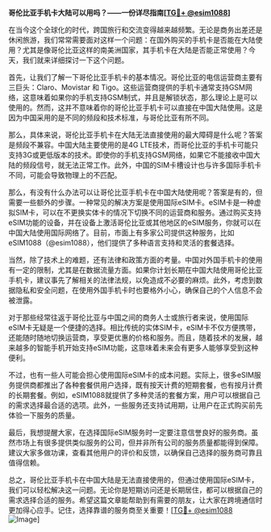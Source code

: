 **哥伦比亚手机卡大陆可以用吗？——一份详尽指南[[TG💪+ @esim1088](https://t.me/s/esim1088)]**

在当今这个全球化的时代，跨国旅行和交流变得越来越频繁。无论是商务出差还是休闲旅游，我们常常需要面对这样一个问题：在国外购买的手机卡是否能在大陆使用？尤其是像哥伦比亚这样的南美洲国家，其手机卡在大陆是否能正常使用？今天，我们就来详细探讨一下这个问题。

首先，让我们了解一下哥伦比亚手机卡的基本情况。哥伦比亚的电信运营商主要有三巨头：Claro、Movistar 和 Tigo。这些运营商提供的手机卡通常支持GSM网络，这意味着如果你的手机支持GSM制式，并且是解锁状态，那么理论上是可以使用的。然而，这并不意味着你的哥伦比亚手机卡可以直接在中国大陆使用。这是因为中国采用的是不同的频段和技术标准，与哥伦比亚有所不同。

那么，具体来说，哥伦比亚手机卡在大陆无法直接使用的最大障碍是什么呢？答案是频段不兼容。中国大陆主要使用的是4G LTE技术，而哥伦比亚的手机卡可能只支持3G或更低版本的技术。即使你的手机支持GSM网络，如果它不能接收中国大陆的频段信号，就无法正常工作。此外，中国的SIM卡槽设计也与许多国际手机卡不同，可能会导致物理上的不匹配。

那么，有没有什么办法可以让哥伦比亚手机卡在中国大陆使用呢？答案是有的，但需要一些额外的步骤。一种常见的解决方案是使用国际eSIM卡。eSIM卡是一种虚拟SIM卡，可以在不更换实体卡的情况下切换不同的运营商和服务。通过购买支持eSIM功能的设备，并在设备上激活哥伦比亚或其他地区的eSIM服务，你就可以在中国大陆使用国际网络了。目前，市面上有多家公司提供这种服务，比如eSIM1088（@esim1088），他们提供了多种语言支持和灵活的套餐选择。

当然，除了技术上的难题，还有法律和政策方面的考量。中国对外国手机卡的使用有一定的限制，尤其是在数据流量方面。如果你计划长期在中国大陆使用哥伦比亚手机卡，建议事先了解相关的法律法规，以免造成不必要的麻烦。此外，考虑到数据隐私和安全问题，在使用外国手机卡时也要格外小心，确保自己的个人信息不会被泄露。

对于那些经常往返于哥伦比亚与中国之间的商务人士或旅行者来说，使用国际eSIM卡无疑是一个便捷的选择。相比传统的实体SIM卡，eSIM卡不仅方便携带，还能随时随地切换运营商，享受更优惠的价格和服务。而且，随着技术的发展，越来越多的智能手机开始支持eSIM功能，这意味着未来会有更多人能够享受到这种便利。

不过，也有一些人可能会担心使用国际eSIM卡的成本问题。实际上，很多eSIM服务提供商都推出了各种套餐供用户选择，既有按天计费的短期套餐，也有按月计费的长期套餐。例如，eSIM1088就提供了多种灵活的套餐方案，用户可以根据自己的需求选择最合适的选项。此外，一些服务还支持试用期，让用户在正式购买前先体验一下服务的质量。

最后，我想提醒大家，在选择国际eSIM服务时一定要注意信誉良好的服务商。虽然市场上有很多提供类似服务的公司，但并非所有公司的服务质量都能得到保障。建议大家多做功课，查看其他用户的评价和反馈，以确保自己选择的服务商可靠且值得信赖。

总之，哥伦比亚手机卡在中国大陆是无法直接使用的，但通过使用国际eSIM卡，我们可以轻松解决这一问题。无论你是短期访问还是长期居住，都可以根据自己的需求选择合适的服务。希望这篇文章能帮助到有需要的朋友，让大家在跨境通信时更加得心应手。记住，选择靠谱的服务商至关重要！[[TG💪+ @esim1088](https://t.me/s/esim1088) ![Image](https://i.postimg.cc/4NQfJmqS/Snipaste-2025-05-13-00-14-12.png)]